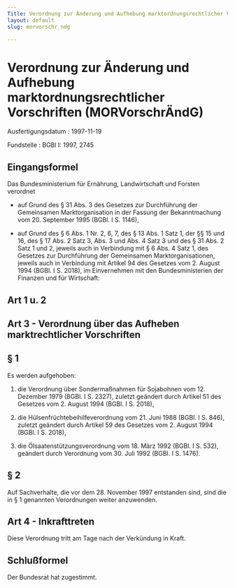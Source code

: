 ```yaml
---
Title: Verordnung zur Änderung und Aufhebung marktordnungsrechtlicher Vorschriften
layout: default
slug: morvorschr_ndg

---
```


# Verordnung zur Änderung und Aufhebung marktordnungsrechtlicher Vorschriften (MORVorschrÄndG)

Ausfertigungsdatum
:   1997-11-19

Fundstelle
:   BGBl I: 1997, 2745



## Eingangsformel

Das Bundesministerium für Ernährung, Landwirtschaft und Forsten
verordnet

-   auf Grund des § 31 Abs. 3 des Gesetzes zur Durchführung der
    Gemeinsamen Marktorganisation in der Fassung der Bekanntmachung vom
    20\. September 1995 (BGBl. I S. 1146),


-   auf Grund des § 6 Abs. 1 Nr. 2, 6, 7, des § 13 Abs. 1 Satz 1, der §§
    15 und 16, des § 17 Abs. 2 Satz 3, Abs. 3 und Abs. 4 Satz 3 und des §
    31 Abs. 2 Satz 1 und 2, jeweils auch in Verbindung mit § 6 Abs. 4 Satz
    1, des Gesetzes zur Durchführung der Gemeinsamen Marktorganisationen,
    jeweils auch in Verbindung mit Artikel 94 des Gesetzes vom 2. August
    1994 (BGBl. I S. 2018), im Einvernehmen mit den Bundesministerien der
    Finanzen und für Wirtschaft:





## Art 1 u. 2



## Art 3 - Verordnung über das Aufheben marktrechtlicher Vorschriften



## § 1

Es werden aufgehoben:

1.  die Verordnung über Sondermaßnahmen für Sojabohnen vom 12. Dezember
    1979 (BGBl. I S. 2327), zuletzt geändert durch Artikel 51 des Gesetzes
    vom 2. August 1994 (BGBl. I S. 2018),


2.  die Hülsenfrüchtebeihilfeverordnung vom 21. Juni 1988 (BGBl. I S.
    846), zuletzt geändert durch Artikel 59 des Gesetzes vom 2. August
    1994 (BGBl. I S. 2018),


3.  die Ölsaatenstützungsverordnung vom 18. März 1992 (BGBl. I S. 532),
    geändert durch Verordnung vom 30. Juli 1992 (BGBl. I S. 1476).





## § 2

Auf Sachverhalte, die vor dem 28. November 1997 entstanden sind, sind
die in § 1 genannten Verordnungen weiter anzuwenden.


## Art 4 - Inkrafttreten

Diese Verordnung tritt am Tage nach der Verkündung in Kraft.


## Schlußformel

Der Bundesrat hat zugestimmt.

